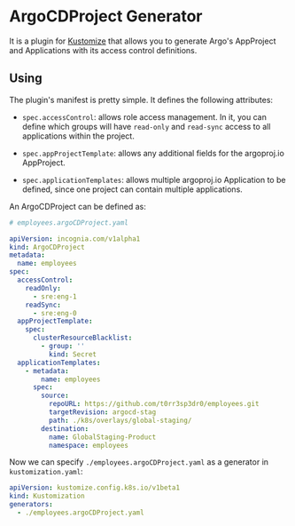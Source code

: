 # ArgoCDProject Generator

It is a plugin for [Kustomize](https://github.com/kubernetes-sigs/kustomize) that allows you to generate Argo's
AppProject and Applications with its access control definitions.

## Using

The plugin's manifest is pretty simple. It defines the following attributes:

- `spec.accessControl`: allows role access management. In it, you can define which groups will have `read-only`
  and `read-sync`
  access to all applications within the project.

- `spec.appProjectTemplate`: allows any additional fields for the argoproj.io AppProject.

- `spec.applicationTemplates`: allows multiple argoproj.io Application to be defined, since one project can contain
  multiple applications.

An ArgoCDProject can be defined as:

```yaml
# employees.argoCDProject.yaml

apiVersion: incognia.com/v1alpha1
kind: ArgoCDProject
metadata:
  name: employees
spec:
  accessControl:
    readOnly:
      - sre:eng-1
    readSync:
      - sre:eng-0
  appProjectTemplate:
    spec:
      clusterResourceBlacklist:
        - group: ''
          kind: Secret
  applicationTemplates:
    - metadata:
        name: employees
      spec:
        source:
          repoURL: https://github.com/t0rr3sp3dr0/employees.git
          targetRevision: argocd-stag
          path: ./k8s/overlays/global-staging/
        destination:
          name: GlobalStaging-Product
          namespace: employees
```

Now we can specify `./employees.argoCDProject.yaml` as a generator in `kustomization.yaml`:

```yaml
apiVersion: kustomize.config.k8s.io/v1beta1
kind: Kustomization
generators:
  - ./employees.argoCDProject.yaml
```
